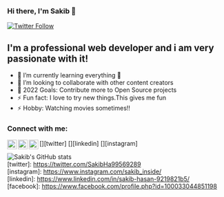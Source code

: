 ### Hi there, I'm Sakib 👋 


[![Twitter Follow](https://img.shields.io/twitter/follow/Sakib?color=1DA1F2&logo=twitter&style=for-the-badge)](https://twitter.com/intent/follow?original_referer=https://twitter.com/SakibHa99569289)

## I'm a professional web developer and i am very passionate with it!

- 🌱 I’m currently learning everything 🤣
- 👯 I’m looking to collaborate with other content creators 
- 🥅 2022 Goals: Contribute more to Open Source projects
- ⚡ Fun fact: I love to try new things.This gives me fun
- ⚡ Hobby: Watching movies sometimes!!

### Connect with me:
[<img align="left" alt="codeSTACKr | Twitter" width="22px" src="https://cdn.jsdelivr.net/npm/simple-icons@v3/icons/twitter.svg" />][twitter]
[<img align="left" alt="codeSTACKr | LinkedIn" width="22px" src="https://cdn.jsdelivr.net/npm/simple-icons@v3/icons/linkedin.svg" />][linkedin]
[<img align="left" alt="codeSTACKr | Instagram" width="22px" src="https://cdn.jsdelivr.net/npm/simple-icons@v3/icons/instagram.svg" />][instagram]
</br>

![Sakib's GitHub stats](https://github-readme-stats.vercel.app/api?username=Sakibhasan&show_icons=true&theme=radical)
 </br>
[twitter]: https://twitter.com/SakibHa99569289
</br>
[instagram]: https://www.instagram.com/sakib_inside/
</br>
[linkedin]: https://www.linkedin.com/in/sakib-hasan-9219821b5/
</br>
[facebook]: https://www.facebook.com/profile.php?id=100033044851198
</br>
